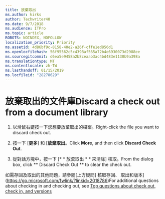 ```yaml
---
title: 放棄取出
ms.author: kirks
author: Techwriter40
ms.date: 9/7/2018
ms.audience: ITPro
ms.topic: article
ROBOTS: NOINDEX, NOFOLLOW
localization_priority: Priority
ms.assetid: 4d86bf9c-8158-40e2-a26f-cffe1ed856d1
ms.openlocfilehash: 56f95562c5c4398af565a72b4e6930073d2988ee
ms.sourcegitcommit: d6ea5e9458a2b8ceaab3ac4bd483e1130b9a398a
ms.translationtype: MT
ms.contentlocale: zh-TW
ms.lasthandoff: 01/15/2019
ms.locfileid: "28278629"
---
```

# <a name="discard-a-check-out-from-a-document-library"></a><span data-ttu-id="5df29-102">放棄取出的文件庫</span><span class="sxs-lookup"><span data-stu-id="5df29-102">Discard a check out from a document library</span></span>

1. <span data-ttu-id="5df29-103">以滑鼠右鍵按一下您想要放棄取出的檔案。</span><span class="sxs-lookup"><span data-stu-id="5df29-103">Right-click the file you want to discard check out.</span></span>
    
2. <span data-ttu-id="5df29-104">按一下 [**更多**] 和 [**放棄取出**。</span><span class="sxs-lookup"><span data-stu-id="5df29-104">Click **More**, and then click **Discard Check Out**.</span></span> 
    
3. <span data-ttu-id="5df29-105">從對話方塊中，按一下 [\* \* 放棄取出 \* \* 來清除] 核取。</span><span class="sxs-lookup"><span data-stu-id="5df29-105">From the dialog box, click \*\* Discard Check Out \*\* to clear the check out.</span></span> 
    
<span data-ttu-id="5df29-106">如需存回及取出的其他問題，請參閱[上方疑問] 核取存回、 取出和版本](https://go.microsoft.com/fwlink/?linkid=2018786)</span><span class="sxs-lookup"><span data-stu-id="5df29-106">For additional questions about checking in and checking out, see [Top questions about check out, check in, and versions](https://go.microsoft.com/fwlink/?linkid=2018786)</span></span>
  


